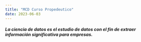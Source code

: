 ```yaml
---
title: "MCD Curso Propedeutico"
date: 2023-06-03
---
```


##### La ciencia de datos es el estudio de datos con el fin de extraer información significativa para empresas.
